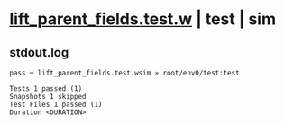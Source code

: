 # [lift_parent_fields.test.w](../../../../../examples/tests/valid/lift_parent_fields.test.w) | test | sim

## stdout.log
```log
pass ─ lift_parent_fields.test.wsim » root/env0/test:test

Tests 1 passed (1)
Snapshots 1 skipped
Test Files 1 passed (1)
Duration <DURATION>
```

